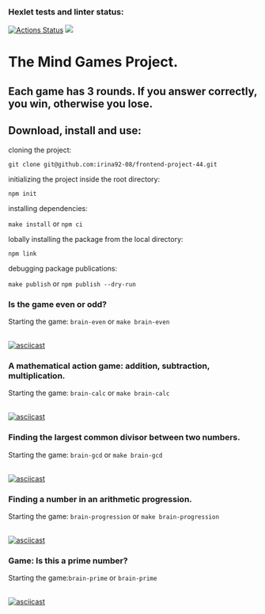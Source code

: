 ### Hexlet tests and linter status:
[![Actions Status](https://github.com/irina92-08/frontend-project-44/actions/workflows/hexlet-check.yml/badge.svg)](https://github.com/irina92-08/frontend-project-44/actions)
<a href="https://codeclimate.com/github/irina92-08/frontend-project-44/maintainability"><img src="https://api.codeclimate.com/v1/badges/8ec72ff06061135adfd2/maintainability" /></a>

 <h1>The Mind Games Project.</h1>
 <h2>Each game has 3 rounds. If you answer correctly, you win, otherwise you lose.</h2>
 
 <h2> Download, install and use:</h2>
 
<p>cloning the project:</p>

`git clone git@github.com:irina92-08/frontend-project-44.git`
<br>

<p>initializing the project inside the root directory:</p> 

`npm init`
<br>

<p>installing dependencies:</p> 

`make install` or `npm ci`
<br>

<p>lobally installing the package from the local directory:</p> 

`npm link`
<br>

<p>debugging package publications:</p> 

`make publish` or `npm publish --dry-run`
<br>


<h3>Is the game even or odd?</h3>

Starting the game: `brain-even` or `make brain-even`
<br>
<br>

[![asciicast](https://asciinema.org/a/pMadYqeLdiYiH1F8YUnxncPbR.svg)](https://asciinema.org/a/pMadYqeLdiYiH1F8YUnxncPbR)
<br>
<h3>A mathematical action game: addition, subtraction, multiplication.</h3>

Starting the game: `brain-calc` or `make brain-calc`
<br>
<br>

[![asciicast](https://asciinema.org/a/KkqPfKoADZI4R9sNgS1fEcxsP.svg)](https://asciinema.org/a/KkqPfKoADZI4R9sNgS1fEcxsP)
<br>
<h3>Finding the largest common divisor between two numbers.</h3>

Starting the game: `brain-gcd` or `make brain-gcd`
<br>
<br>

[![asciicast](https://asciinema.org/a/xHPHJ5Yec8O5Rkc1cuWxoqfBJ.svg)](https://asciinema.org/a/xHPHJ5Yec8O5Rkc1cuWxoqfBJ)
<br>
<h3>Finding a number in an arithmetic progression.</h3>

Starting the game: `brain-progression` or `make brain-progression`
<br>
<br>

[![asciicast](https://asciinema.org/a/5SonbeQ8Be2wCElsed1AUAtBk.svg)](https://asciinema.org/a/5SonbeQ8Be2wCElsed1AUAtBk)
<br>

<h3>Game: Is this a prime number?</h3>

Starting the game:`brain-prime` or `brain-prime`
<br>
<br>

[![asciicast](https://asciinema.org/a/GD3pguZEcaBYK4KiA2TcK1UfN.svg)](https://asciinema.org/a/GD3pguZEcaBYK4KiA2TcK1UfN)
